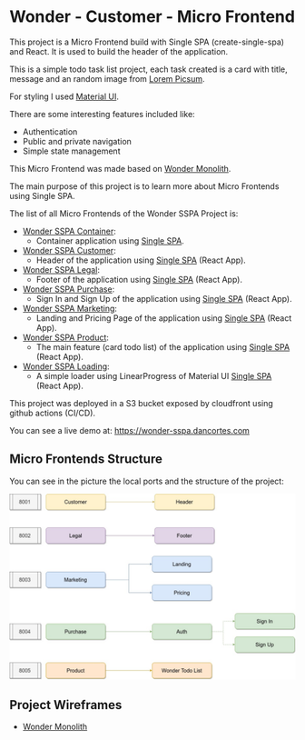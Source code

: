 # Wonder - Customer - Micro Frontend

This project is a Micro Frontend build with Single SPA (create-single-spa) and React. It is used to build the header of the application.

This is a simple todo task list project, each task created is a card with title, message and an random image from [Lorem Picsum](https://picsum.photos).

For styling I used [Material UI](https://material-ui.com).

There are some interesting features included like:

+ Authentication
+ Public and private navigation
+ Simple state management

This Micro Frontend was made based on [Wonder Monolith](https://github.com/dancortes-git/wonder-monolith).

The main purpose of this project is to learn more about Micro Frontends using Single SPA.

The list of all Micro Frontends of the Wonder SSPA Project is:
+ [Wonder SSPA Container](https://github.com/dancortes-git/wonder-sspa-container):
  + Container application using [Single SPA](https://single-spa.js.org/).
+ [Wonder SSPA Customer](https://github.com/dancortes-git/wonder-sspa-customer):
  + Header of the application using [Single SPA](https://single-spa.js.org/) (React App).
+ [Wonder SSPA Legal](https://github.com/dancortes-git/wonder-sspa-legal):
  + Footer of the application using [Single SPA](https://single-spa.js.org/) (React App).
+ [Wonder SSPA Purchase](https://github.com/dancortes-git/wonder-sspa-purchase):
  + Sign In and Sign Up of the application using [Single SPA](https://single-spa.js.org/) (React App).
+ [Wonder SSPA Marketing](https://github.com/dancortes-git/wonder-sspa-marketing):
  + Landing and Pricing Page of the application using [Single SPA](https://single-spa.js.org/) (React App).
+ [Wonder SSPA Product](https://github.com/dancortes-git/wonder-sspa-product):
  + The main feature (card todo list) of the application using [Single SPA](https://single-spa.js.org/) (React App).
+ [Wonder SSPA Loading](https://github.com/dancortes-git/wonder-sspa-loading):
  + A simple loader using LinearProgress of Material UI [Single SPA](https://single-spa.js.org/) (React App).


This project was deployed in a S3 bucket exposed by cloudfront using github actions (CI/CD).

You can see a live demo at: https://wonder-sspa.dancortes.com

## Micro Frontends Structure

You can see in the picture the local ports and the structure of the project:

![Wonder Structure](https://raw.githubusercontent.com/dancortes-git/wonder-sspa-container/master/images/wonder-structure.jpg)

## Project Wireframes

+ [Wonder Monolith](https://github.com/dancortes-git/wonder-monolith)
